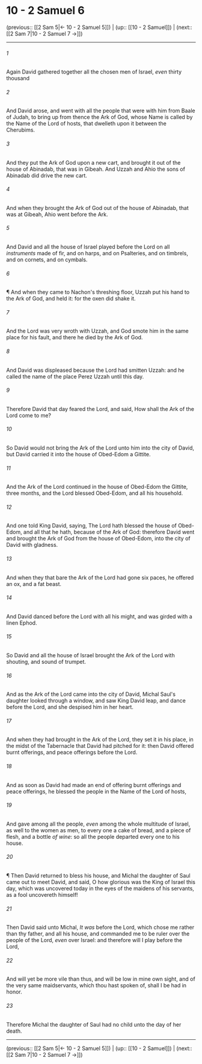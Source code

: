 # 10 - 2 Samuel 6

(previous:: [[2 Sam 5|← 10 - 2 Samuel 5]]) | (up:: [[10 - 2 Samuel]]) | (next:: [[2 Sam 7|10 - 2 Samuel 7 →]])

***


###### 1 
Again David gathered together all the chosen men of Israel, _even_ thirty thousand 

###### 2 
And David arose, and went with all the people that were with him from Baale of Judah, to bring up from thence the Ark of God, whose Name is called by the Name of the Lord of hosts, that dwelleth upon it between the Cherubims. 

###### 3 
And they put the Ark of God upon a new cart, and brought it out of the house of Abinadab, that was in Gibeah. And Uzzah and Ahio the sons of Abinadab did drive the new cart. 

###### 4 
And when they brought the Ark of God out of the house of Abinadab, that was at Gibeah, Ahio went before the Ark. 

###### 5 
And David and all the house of Israel played before the Lord on all _instruments_ made of fir, and on harps, and on Psalteries, and on timbrels, and on cornets, and on cymbals. 

###### 6 
¶ And when they came to Nachon's threshing floor, Uzzah put his hand to the Ark of God, and held it: for the oxen did shake it. 

###### 7 
And the Lord was very wroth with Uzzah, and God smote him in the same place for his fault, and there he died by the Ark of God. 

###### 8 
And David was displeased because the Lord had smitten Uzzah: and he called the name of the place Perez Uzzah until this day. 

###### 9 
Therefore David that day feared the Lord, and said, How shall the Ark of the Lord come to me? 

###### 10 
So David would not bring the Ark of the Lord unto him into the city of David, but David carried it into the house of Obed-Edom a Gittite. 

###### 11 
And the Ark of the Lord continued in the house of Obed-Edom the Gittite, three months, and the Lord blessed Obed-Edom, and all his household. 

###### 12 
And one told King David, saying, The Lord hath blessed the house of Obed-Edom, and all that he hath, because of the Ark of God: therefore David went and brought the Ark of God from the house of Obed-Edom, into the city of David with gladness. 

###### 13 
And when they that bare the Ark of the Lord had gone six paces, he offered an ox, and a fat beast. 

###### 14 
And David danced before the Lord with all his might, and was girded with a linen Ephod. 

###### 15 
So David and all the house of Israel brought the Ark of the Lord with shouting, and sound of trumpet. 

###### 16 
And as the Ark of the Lord came into the city of David, Michal Saul's daughter looked through a window, and saw King David leap, and dance before the Lord, and she despised him in her heart. 

###### 17 
And when they had brought in the Ark of the Lord, they set it in his place, in the midst of the Tabernacle that David had pitched for it: then David offered burnt offerings, and peace offerings before the Lord. 

###### 18 
And as soon as David had made an end of offering burnt offerings and peace offerings, he blessed the people in the Name of the Lord of hosts, 

###### 19 
And gave among all the people, _even_ among the whole multitude of Israel, as well to the women as men, to every one a cake of bread, and a piece of flesh, and a bottle _of wine_: so all the people departed every one to his house. 

###### 20 
¶ Then David returned to bless his house, and Michal the daughter of Saul came out to meet David, and said, O how glorious was the King of Israel this day, which was uncovered today in the eyes of the maidens of his servants, as a fool uncovereth himself! 

###### 21 
Then David said unto Michal, _It was_ before the Lord, which chose me rather than thy father, and all his house, and commanded me to be ruler over the people of the Lord, _even_ over Israel: and therefore will I play before the Lord, 

###### 22 
And will yet be more vile than thus, and will be low in mine own sight, and of the very same maidservants, which thou hast spoken of, shall I be had in honor. 

###### 23 
Therefore Michal the daughter of Saul had no child unto the day of her death.

***

(previous:: [[2 Sam 5|← 10 - 2 Samuel 5]]) | (up:: [[10 - 2 Samuel]]) | (next:: [[2 Sam 7|10 - 2 Samuel 7 →]])
